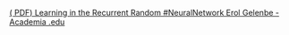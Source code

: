 [( PDF) Learning in the Recurrent Random #NeuralNetwork   Erol Gelenbe - Academia .edu](https://qi.tc/qi/115348)